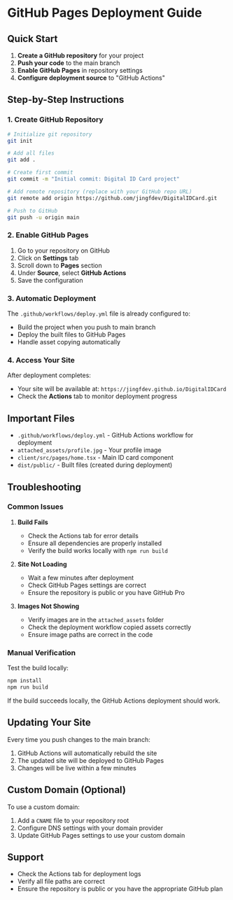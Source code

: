 # GitHub Pages Deployment Guide

## Quick Start

1. **Create a GitHub repository** for your project
2. **Push your code** to the main branch
3. **Enable GitHub Pages** in repository settings
4. **Configure deployment source** to "GitHub Actions"

## Step-by-Step Instructions

### 1. Create GitHub Repository

```bash
# Initialize git repository
git init

# Add all files
git add .

# Create first commit
git commit -m "Initial commit: Digital ID Card project"

# Add remote repository (replace with your GitHub repo URL)
git remote add origin https://github.com/jingfdev/DigitalIDCard.git

# Push to GitHub
git push -u origin main
```

### 2. Enable GitHub Pages

1. Go to your repository on GitHub
2. Click on **Settings** tab
3. Scroll down to **Pages** section
4. Under **Source**, select **GitHub Actions**
5. Save the configuration

### 3. Automatic Deployment

The `.github/workflows/deploy.yml` file is already configured to:
- Build the project when you push to main branch
- Deploy the built files to GitHub Pages
- Handle asset copying automatically

### 4. Access Your Site

After deployment completes:
- Your site will be available at: `https://jingfdev.github.io/DigitalIDCard` 
- Check the **Actions** tab to monitor deployment progress

## Important Files

- `.github/workflows/deploy.yml` - GitHub Actions workflow for deployment
- `attached_assets/profile.jpg` - Your profile image
- `client/src/pages/home.tsx` - Main ID card component
- `dist/public/` - Built files (created during deployment)

## Troubleshooting

### Common Issues

1. **Build Fails**
   - Check the Actions tab for error details
   - Ensure all dependencies are properly installed
   - Verify the build works locally with `npm run build`

2. **Site Not Loading**
   - Wait a few minutes after deployment
   - Check GitHub Pages settings are correct
   - Ensure the repository is public or you have GitHub Pro

3. **Images Not Showing**
   - Verify images are in the `attached_assets` folder
   - Check the deployment workflow copied assets correctly
   - Ensure image paths are correct in the code

### Manual Verification

Test the build locally:
```bash
npm install
npm run build
```

If the build succeeds locally, the GitHub Actions deployment should work.

## Updating Your Site

Every time you push changes to the main branch:
1. GitHub Actions will automatically rebuild the site
2. The updated site will be deployed to GitHub Pages
3. Changes will be live within a few minutes

## Custom Domain (Optional)

To use a custom domain:
1. Add a `CNAME` file to your repository root
2. Configure DNS settings with your domain provider
3. Update GitHub Pages settings to use your custom domain

## Support

- Check the Actions tab for deployment logs
- Verify all file paths are correct
- Ensure the repository is public or you have the appropriate GitHub plan